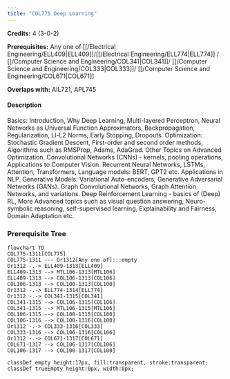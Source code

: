 ```yaml
---
title: "COL775 Deep Learning"
---
```

**Credits:** 4 (3-0-2)

**Prerequisites:** Any one of [[/Electrical Engineering/ELL409|ELL409]]/[[/Electrical Engineering/ELL774|ELL774]] / [[/Computer Science and Engineering/COL341|COL341]]/ [[/Computer Science and Engineering/COL333|COL333]]/ [[/Computer Science and Engineering/COL671|COL671]]

**Overlaps with:** AIL721, APL745

#### Description
Basics: Introduction, Why Deep Learning, Multi-layered Perceptron, Neural Networks as Universal Function Approximators, Backpropagation, Regularization, Ll-L2 Norms, Early Stopping, Dropouts. Optimization: Stochastic Gradient Descent, First-order and second order methods, Algorithms such as RMSProp, Adams, AdaGrad. Other Topics on Advanced Optimization. Convolutional Networks (CNNs) - kernels, pooling operations, Applications to Computer Vision. Recurrent Neural Networks, LSTMs, Attention, Transformers, Language models: BERT, GPT2 etc. Applications in NLP. Generative Models: Variational Auto-encoders, Generative Adversarial Networks (GANs). Graph Convolutional Networks, Graph Attention Networks, and variations. Deep Reinforcement Learning - basics of (Deep) RL, More Advanced topics such as visual question answering, Neuro-symbolic reasoning, self-supervised learning, Explainability and Fairness, Domain Adaptation etc.

### Prerequisite Tree

```mermaid
flowchart TD
COL775-1311[COL775]
COL775-1311 --- Or1312[Any one of]:::empty
Or1312 -.-> ELL409-1313[ELL409]
ELL409-1313 --> MTL106-1313[MTL106]
ELL409-1313 --> COL106-1313[COL106]
COL106-1313 --> COL100-1313[COL100]
Or1312 -.-> ELL774-1314[ELL774]
Or1312 -.-> COL341-1315[COL341]
COL341-1315 --> COL106-1315[COL106]
COL341-1315 --> MTL106-1315[MTL106]
COL106-1315 --> COL100-1315[COL100]
COL106-1316 --> COL100-1316[COL100]
Or1312 -.-> COL333-1316[COL333]
COL333-1316 --> COL106-1316[COL106]
Or1312 -.-> COL671-1317[COL671]
COL671-1317 --> COL106-1317[COL106]
COL106-1317 --> COL100-1317[COL100]

classDef empty height:17px, fill:transparent, stroke:transparent;
classDef trueEmpty height:0px, width:0px;
```